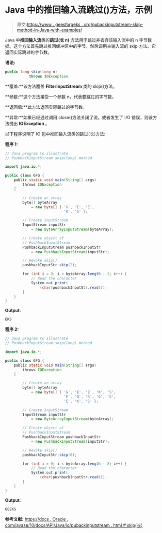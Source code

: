 # Java 中的推回输入流跳过()方法，示例

> 原文:[https://www . geesforgeks . org/pubackinputstream-skip-method-in-Java-with-examples/](https://www.geeksforgeeks.org/pushbackinputstream-skip-method-in-java-with-examples/)

Java 中**推回输入流**类的**跳过(长 n)** 方法用于跳过并丢弃该输入流中的 n 字节数据。这个方法首先跳过推回缓冲区中的字节，然后调用主输入流的 skip 方法。它返回实际跳过的字节数。

**语法:**

```java
public long skip(long n)
           throws IOException

```

**覆盖:**该方法覆盖 **FilterInputStream** 类的 skip()方法。

**参数:**这个方法接受一个参数 n，代表要跳过的字节数。

**返回值:**此方法返回实际跳过的字节数。

**异常:**如果已经通过调用 close()方法关闭了流，或者发生了 I/O 错误，则该方法抛出 **IOException** 。

以下程序说明了 IO 包中推回输入流类的跳过(长)方法:

**程序 1:**

```java
// Java program to illustrate
// PushbackInputStream skip(long) method

import java.io.*;

public class GFG {
    public static void main(String[] args)
        throws IOException
    {

        // Create an array
        byte[] byteArray
            = new byte[] { 'G', 'E', 'E',
                           'K', 'S' };

        // Create inputStream
        InputStream inputStr
            = new ByteArrayInputStream(byteArray);

        // Create object of
        // PushbackInputStream
        PushbackInputStream pushbackInputStr
            = new PushbackInputStream(inputStr);

        // Revoke skip()
        pushbackInputStr.skip(2);

        for (int i = 0; i < byteArray.length - 2; i++) {
            // Read the character
            System.out.print(
                (char)pushbackInputStr.read());
        }
    }
}
```

**Output:**

```java
EKS

```

**程序 2:**

```java
// Java program to illustrate
// PushbackInputStream skip(long) method

import java.io.*;

public class GFG {
    public static void main(String[] args)
        throws IOException
    {

        // Create an array
        byte[] byteArray
            = new byte[] { 'G', 'E', 'E', 'K', 'S',
                           'F', 'O', 'R', 'G', 'E',
                           'E', 'K', 'S' };

        // Create inputStream
        InputStream inputStr
            = new ByteArrayInputStream(byteArray);

        // Create object of
        // PushbackInputStream
        PushbackInputStream pushbackInputStr
            = new PushbackInputStream(inputStr);

        // Revoke skip()
        pushbackInputStr.skip(8);

        for (int i = 0; i < byteArray.length - 8; i++) {
            // Read the character
            System.out.print(
                (char)pushbackInputStr.read());
        }
    }
}
```

**Output:**

```java
GEEKS

```

**参考文献:**
[https://docs . Oracle . com/javase/10/docs/API/Java/io/pubackinputstream . html # skip(长)](https://docs.oracle.com/javase/10/docs/api/java/io/PushbackInputStream.html#skip(long))